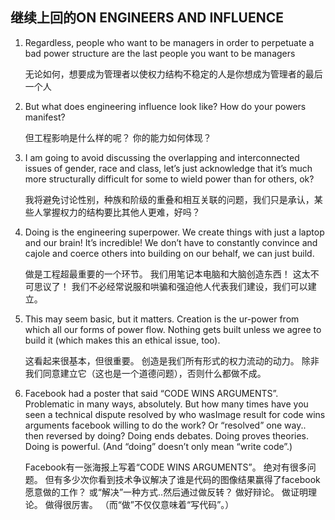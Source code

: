 ## 继续上回的ON ENGINEERS AND INFLUENCE

1. Regardless, people who want to be managers in order to perpetuate a bad power structure are the last people you want to be managers

    无论如何，想要成为管理者以使权力结构不稳定的人是你想成为管理者的最后一个人 
    
3.  But what does engineering influence look like?  How do your powers manifest?
   
    但工程影响是什么样的呢？ 你的能力如何体现？
   

3. I am going to avoid discussing the overlapping and interconnected issues of gender, race and class, let’s just acknowledge that it’s much more structurally difficult for some to wield power than for others, ok?

    我将避免讨论性别，种族和阶级的重叠和相互关联的问题，我们只是承认，某些人掌握权力的结构要比其他人更难，好吗？


4. Doing is the engineering superpower. We create things with just a laptop and our brain! It’s incredible! We don’t have to constantly convince and cajole and coerce others into building on our behalf, we can just build.

   做是工程超最重要的一个环节。 我们用笔记本电脑和大脑创造东西！ 这太不可思议了！ 我们不必经常说服和哄骗和强迫他人代表我们建设，我们可以建立。




5. This may seem basic, but it matters. Creation is the ur-power from which all our forms of power flow. Nothing gets built unless we agree to build it (which makes this an ethical issue, too).

   这看起来很基本，但很重要。 创造是我们所有形式的权力流动的动力。 除非我们同意建立它（这也是一个道德问题），否则什么都做不成。



6. Facebook had a poster that said “CODE WINS ARGUMENTS”. Problematic in many ways, absolutely. But how many times have you seen a technical dispute resolved by who wasImage result for code wins arguments facebook willing to do the work? Or “resolved” one way.. then reversed by doing? Doing ends debates. Doing proves theories. Doing is powerful. (And “doing” doesn’t only mean “write code”.)
     
   Facebook有一张海报上写着“CODE WINS ARGUMENTS”。 绝对有很多问题。 但有多少次你看到技术争议解决了谁是代码的图像结果赢得了facebook愿意做的工作？ 或“解决”一种方式..然后通过做反转？ 做好辩论。 做证明理论。 做得很厉害。 （而“做”不仅仅意味着“写代码”。）
